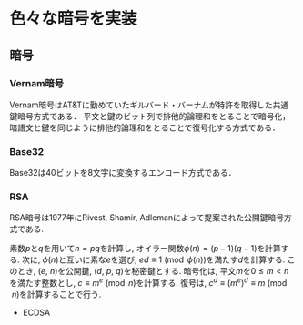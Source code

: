 # 色々な暗号を実装
## 暗号
### Vernam暗号
Vernam暗号はAT&Tに勤めていたギルバード・バーナムが特許を取得した共通鍵暗号方式である．
平文と鍵のビット列で排他的論理和をとることで暗号化，暗語文と鍵を同じように排他的論理和をとることで復号化する方式である．

### Base32
Base32は40ビットを8文字に変換するエンコード方式である．

### RSA
RSA暗号は1977年にRivest, Shamir, Adlemanによって提案された公開鍵暗号方式である. 

素数$p$と$q$を用いて$n=pq$を計算し, オイラー関数$\phi(n)=(p-1)(q-1)$を計算する. 
次に, $\phi(n)$と互いに素な$e$を選び, $ed \equiv 1 \pmod{\phi(n)}$を満たす$d$を計算する. 
このとき, ($e$, $n$)を公開鍵, ($d$, $p$, $q$)を秘密鍵とする. 
暗号化は, 平文$m$を$0 \leq m < n$を満たす整数とし, $c \equiv m^e \pmod{n}$を計算する. 
復号は, $c^d \equiv (m^e)^d \equiv m \pmod{n}$を計算することで行う. 


- ECDSA
